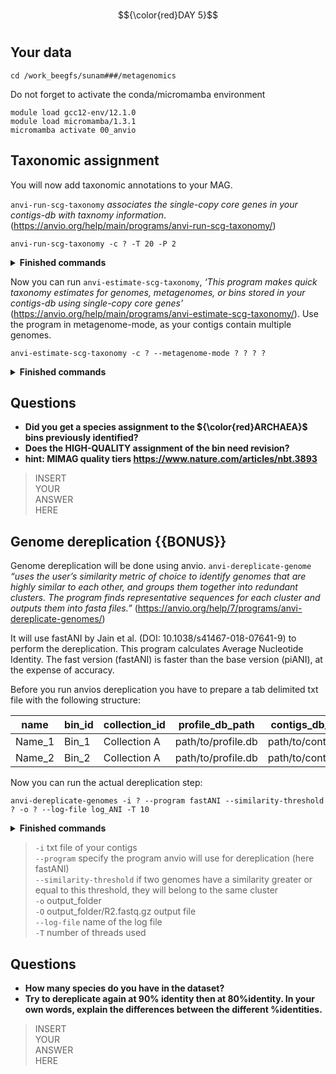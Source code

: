 # 
$${\color{red}DAY 5}$$
# 

## Your data
``` 
cd /work_beegfs/sunam###/metagenomics
``` 

Do not forget to activate the conda/micromamba environment

``` 
module load gcc12-env/12.1.0
module load micromamba/1.3.1
micromamba activate 00_anvio
``` 


## Taxonomic assignment

You will now add taxonomic annotations to your MAG. 

``anvi-run-scg-taxonomy`` *associates the single-copy core genes in your contigs-db with taxnomy information*. (https://anvio.org/help/main/programs/anvi-run-scg-taxonomy/)


```ssh
anvi-run-scg-taxonomy -c ? -T 20 -P 2
```

<details><summary><b>Finished commands</b></summary>


```ssh
anvi-run-scg-taxonomy -c /PATH/TO/contigs.db -T 20 -P 2
```
</details>

Now you can run ``anvi-estimate-scg-taxonomy``, *‘This program makes quick taxonomy estimates for genomes, metagenomes, or bins stored in your contigs-db using single-copy core genes’* (https://anvio.org/help/main/programs/anvi-estimate-scg-taxonomy/). Use the program in metagenome-mode, as your contigs contain multiple genomes. 

```ssh
anvi-estimate-scg-taxonomy -c ? --metagenome-mode ? ? ? ?
```

<details><summary><b>Finished commands</b></summary>

To estimate abundance of Ribosomal RNAs within your dataset (coverage) use: 
```ssh
anvi-estimate-scg-taxonomy -c /PATH/TO/contigs.db -p /PATH/TO/profile.db --metagenome-mode --compute-scg-coverages --update-profile-db-with-taxonomy
```
The output will be seen on your terminal, if you want to save it you will need to run the command as follows: 

```ssh
anvi-estimate-scg-taxonomy -c /PATH/TO/contigs.db -p /PATH/TO/profile.db --metagenome-mode --compute-scg-coverages --update-profile-db-with-taxonomy > temp.txt
```
ONE final summary to get comprehensive info about your METABAT2 bins:
```ssh
anvi-summarize -p /PATH/TO/merged_profiles/PROFILE.db -c /PATH/TO/contigs.db -o /PATH/TO/SUMMARY_METABAT2_FINAL -C METABAT2
```

</details>


## Questions
  
* **Did you get a species assignment to the ${\color{red}ARCHAEA}$ bins previously identified?**
* **Does the HIGH-QUALITY assignment of the bin need revision?**
* **hint: MIMAG quality tiers https://www.nature.com/articles/nbt.3893**

 
> INSERT\
> YOUR\
> ANSWER\
> HERE

## Genome dereplication {{BONUS}}

Genome dereplication will be done using anvio. ``anvi-dereplicate-genome`` *“uses the user’s similarity metric of choice to identify genomes that are highly similar to each other, and groups them together into redundant clusters. The program finds representative sequences for each cluster and outputs them into fasta files.”*
(https://anvio.org/help/7/programs/anvi-dereplicate-genomes/)


It will use fastANI by Jain et al. (DOI: 10.1038/s41467-018-07641-9) to perform the dereplication. 
This program calculates Average Nucleotide Identity. The fast version (fastANI) is faster than the base version (piANI), at the expense of accuracy. 

Before you run anvios dereplication you have to prepare a tab delimited txt file with the following structure: 

| name | bin_id | collection_id | profile_db_path | contigs_db_path |
| --- | --- | --- | --- | --- |
| Name_1 | Bin_1 | Collection A | path/to/profile.db | path/to/contigs.db |
| Name_2 | Bin_2 | Collection A | path/to/profile.db | path/to/contigs.db |

Now you can run the actual dereplication step:

```ssh
anvi-dereplicate-genomes -i ? --program fastANI --similarity-threshold ? -o ? --log-file log_ANI -T 10
```

<details><summary><b>Finished commands</b></summary>

```ssh
anvi-dereplicate-genomes -i /PATH/TO/file.txt --program fastANI --similarity-threshold 0.95 -o ANI --log-file log_ANI -T 10
```
</details>


>`-i` txt file of your contigs\
>`--program` specify the program anvio will use for dereplication (here fastANI)\
>`--similarity-threshold` if two genomes have a similarity greater or equal to this threshold, they will belong to the same cluster\
>`-o` output_folder\
>`-O` output_folder/R2.fastq.gz output file\
>`--log-file` name of the log file\
>`-T` number of threads used

## Questions
  
* **How many species do you have in the dataset?**
* **Try to dereplicate again at 90% identity then at 80%identity. In your own words, explain the differences between the different %identities.**
 
> INSERT\
> YOUR\
> ANSWER\
> HERE
